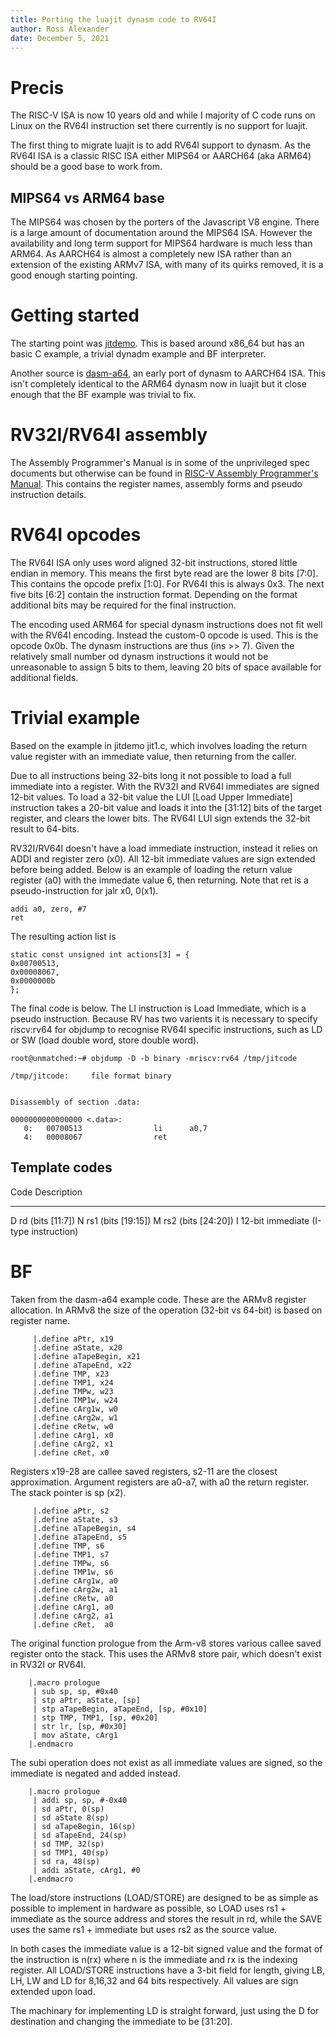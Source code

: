 ```yaml
---
title: Porting the luajit dynasm code to RV64I
author: Ross Alexander
date: December 5, 2021
---
```


# Precis

The RISC-V ISA is now 10 years old and while I majority of C code runs
on Linux on the RV64I instruction set there currently is no support
for luajit.

The first thing to migrate luajit is to add RV64I support to dynasm.  As
the RV64I ISA is a classic RISC ISA either MIPS64 or AARCH64 (aka ARM64)
should be a good base to work from.

## MIPS64 vs ARM64 base

The MIPS64 was chosen by the porters of the Javascript V8 engine.
There is a large amount of documentation around the MIPS64 ISA.
However the availability and long term support for MIPS64 hardware is
much less than ARM64.  As AARCH64 is almost a completely new ISA
rather than an extension of the existing ARMv7 ISA, with many of its
quirks removed, it is a good enough starting pointing.

# Getting started

The starting point was [jitdemo](https://github.com/haberman/jitdemo).
This is based around x86_64 but has an basic C example, a trivial
dynadm example and BF interpreter.

Another source is [dasm-a64](https://github.com/zenkj/dasm-a64), an
early port of dynasm to AARCH64 ISA.  This isn't completely identical
to the ARM64 dynasm now in luajit but it close enough that the BF
example was trivial to fix.

# RV32I/RV64I assembly

The Assembly Programmer's Manual is in some of the unprivileged spec
documents but otherwise can be found
in
[RISC-V Assembly Programmer's Manual](https://github.com/riscv-non-isa/riscv-asm-manual/blob/master/riscv-asm.md).
This contains the register names, assembly forms and pseudo
instruction details.

# RV64I opcodes

The RV64I ISA only uses word aligned 32-bit instructions, stored
little endian in memory.  This means the first byte read are the lower
8 bits [7:0].  This contains the opcode prefix [1:0].  For RV64I this
is always 0x3.  The next five bits [6:2] contain the instruction
format.  Depending on the format additional bits may be required for
the final instruction.

The encoding used ARM64 for special dynasm instructions does not fit
well with the RV64I encoding.  Instead the custom-0 opcode is used.
This is the opcode 0x0b.  The dynasm instructions are thus (ins >> 7).
Given the relatively small number od dynasm instructions it would not
be unreasonable to assign 5 bits to them, leaving 20 bits of space
available for additional fields.

# Trivial example

Based on the example in jitdemo jit1.c, which involves loading the
return value register with an immediate value, then returning from
the caller.

Due to all instructions being 32-bits long it not possible to load a
full immediate into a register.  With the RV32I and RV64I immediates
are signed 12-bit values.  To load a 32-bit value the LUI [Load Upper
Immediate] instruction takes a 20-bit value and loads it into the
[31:12] bits of the target register, and clears the lower bits.  The
RV64I LUI sign extends the 32-bit result to 64-bits.

RV32I/RV64I doesn't have a load immediate instruction, instead it
relies on ADDI and register zero (x0).  All 12-bit immediate values
are sign extended before being added.  Below is an example of loading
the return value register (a0) with the immedate value 6, then
returning.  Note that ret is a pseudo-instruction for jalr x0, 0(x1).

    addi a0, zero, #7
    ret

The resulting action list is

    static const unsigned int actions[3] = {
	0x00700513,
	0x00008067,
	0x0000000b
	};

The final code is below.  The LI instruction is Load Immediate, which
is a pseudo instruction.  Because RV has two varients it is necessary
to specify riscv:rv64 for objdump to recognise RV64I specific
instructions, such as LD or SW (load double word, store double word).

~~~
root@unmatched:~# objdump -D -b binary -mriscv:rv64 /tmp/jitcode

/tmp/jitcode:     file format binary


Disassembly of section .data:

0000000000000000 <.data>:
   0:   00700513                li      a0,7
   4:   00008067                ret
~~~

## Template codes

Code  Description
----  -------------------
D     rd (bits [11:7])
N     rs1 (bits [19:15])
M     rs2 (bits [24:20])
I     12-bit immediate (I-type instruction)



# BF

Taken from the dasm-a64 example code.  These are the ARMv8 register
allocation.  In ARMv8 the size of the operation (32-bit vs 64-bit) is
based on register name.

~~~
     |.define aPtr, x19
     |.define aState, x20
     |.define aTapeBegin, x21
     |.define aTapeEnd, x22
     |.define TMP, x23
     |.define TMP1, x24
     |.define TMPw, w23
     |.define TMP1w, w24
     |.define cArg1w, w0
     |.define cArg2w, w1
     |.define cRetw, w0
     |.define cArg1, x0
     |.define cArg2, x1
     |.define cRet, x0
~~~

Registers x19-28 are callee saved registers, s2-11 are the closest
approximation.  Argument registers are a0-a7, with a0 the return
register.  The stack pointer is sp (x2).

~~~
     |.define aPtr, s2
     |.define aState, s3
     |.define aTapeBegin, s4
     |.define aTapeEnd, s5
     |.define TMP, s6
     |.define TMP1, s7
     |.define TMPw, s6
     |.define TMP1w, s6
     |.define cArg1w, a0
     |.define cArg2w, a1
     |.define cRetw, a0
     |.define cArg1, a0
     |.define cArg2, a1
     |.define cRet,  a0
~~~

The original function prologue from the Arm-v8 stores various callee
saved register onto the stack.  This uses the ARMv8 store pair, which
doesn't exist in RV32I or RV64I.

~~~
    |.macro prologue
     | sub sp, sp, #0x40
     | stp aPtr, aState, [sp]
     | stp aTapeBegin, aTapeEnd, [sp, #0x10]
     | stp TMP, TMP1, [sp, #0x20]
     | str lr, [sp, #0x30]
     | mov aState, cArg1
    |.endmacro
~~~

The subi operation does not exist as all immediate values are signed,
so the immediate is negated and added instead.

~~~
    |.macro prologue
     | addi sp, sp, #-0x40
     | sd aPtr, 0(sp)
     | sd aState 8(sp)
     | sd aTapeBegin, 16(sp)
     | sd aTapeEnd, 24(sp)
     | sd TMP, 32(sp)
     | sd TMP1, 40(sp)
     | sd ra, 48(sp)
     | addi aState, cArg1, #0
    |.endmacro
~~~

The load/store instructions (LOAD/STORE) are designed to be as simple
as possible to implement in hardware as possible, so LOAD uses rs1 +
immediate as the source address and stores the result in rd, while the
SAVE uses the same rs1 + immediate but uses rs2 as the source value.

In both cases the immediate value is a 12-bit signed value and the
format of the instruction is n(rx) where n is the immediate and rx is
the indexing register.  All LOAD/STORE instructions have a 3-bit field
for length, giving LB, LH, LW and LD for 8,16,32 and 64 bits
respectively.  All values are sign extended upon load.

The machinary for implementing LD is straight forward, just using the
D for destination and changing the immediate to be [31:20].
